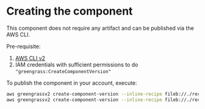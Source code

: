 # Creating the component

This component does not require any artifact and can be published via the AWS CLI.

Pre-requisite:
1. [AWS CLI v2](https://docs.aws.amazon.com/cli/latest/userguide/getting-started-install.html)
1. IAM credentials with sufficient permissions to do `"greengrass:CreateComponentVersion"`

To publish the component in your account, execute:

```bash
aws greengrassv2 create-component-version --inline-recipe fileb://./recipes/aws.greengrass.labs.libffi.yaml
aws greengrassv2 create-component-version --inline-recipe fileb://./recipes/aws.greengrass.labs.jupyterlab.yaml
```
